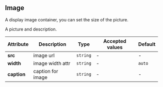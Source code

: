 ## Image


<ex-code name="ex-image-static">

A display image container, you can set the size of the picture.

</ex-code>

<ex-code name="ex-image-caption">

A picture and description.

</ex-code>

<ex-footer edit-link="https://github.com/zeit-ui/vue/edit/master/docs/en-us/components/image.md">

| Attribute | Description | Type | Accepted values | Default
| ---------- | ---------- | ---- |  -------------- | ------ |
| **src** | image url | `string` | - | - |
| **width** | image width attr | `string` | - | `auto` |
| **caption** | caption for image | `string` | - | - |

</ex-footer>

